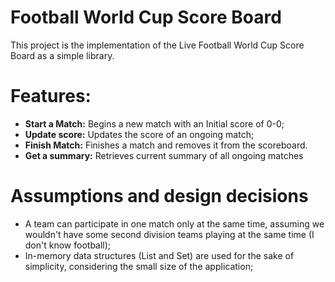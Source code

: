 # Football World Cup Score Board 

This project is the implementation of the Live Football World Cup Score Board as a simple
library.

# Features:
- **Start a Match:**
    Begins a new match with an Initial score of 0-0;
- **Update score:**
    Updates the score of an ongoing match;
- **Finish Match:**
    Finishes a match and removes it from the scoreboard.
- **Get a summary:**
    Retrieves current summary of all ongoing matches

# Assumptions and design decisions
- A team can participate in one match only at the same time, assuming we wouldn't have some second division teams playing at the same time (I don't know football);
- In-memory data structures (List and Set) are used for the sake of simplicity, considering the small size of the application;
